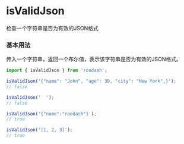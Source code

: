 # isValidJson

检查一个字符串是否为有效的JSON格式

### 基本用法
传入一个字符串，返回一个布尔值，表示该字符串是否为有效的JSON格式。

```typescript
import { isValidJson } from 'roodash';

isValidJson('{"name": "John", "age": 30, "city": "New York",}');
// false

isValidJson('  ');
// false

isValidJson('{"name":"roodash"}');
// true

isValidJson('[1, 2, 3]');
// true
```